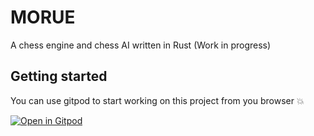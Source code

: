 # MORUE

A chess engine and chess AI written in Rust (Work in progress)

## Getting started

You can use gitpod to start working on this project from you browser :boom:  

[![Open in Gitpod](https://gitpod.io/button/open-in-gitpod.svg)](https://gitpod.io/#https://github.com/thibthibaut/morue)
